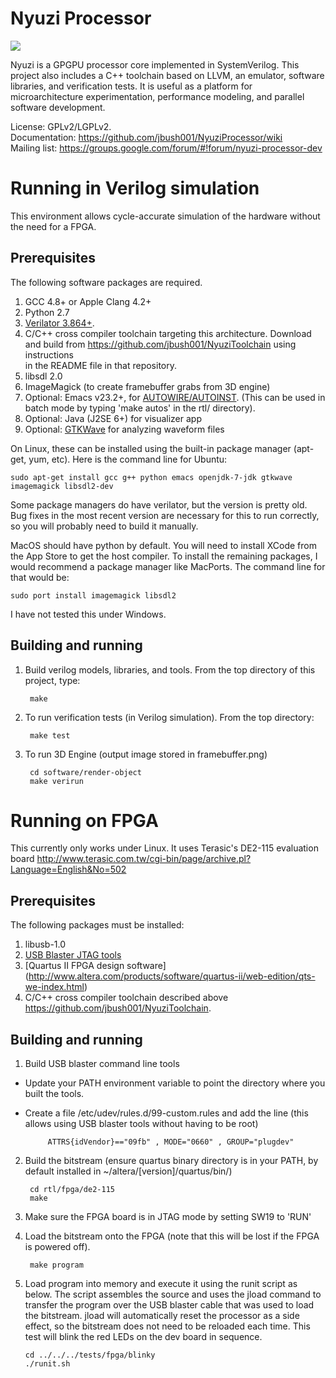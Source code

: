 # Nyuzi Processor

<img src="https://github.com/jbush001/NyuziProcessor/wiki/teapot-icon.png">

Nyuzi is a GPGPU processor core implemented in SystemVerilog. This project 
also includes a C++ toolchain based on LLVM, an emulator, software libraries, 
and verification tests. It is useful as a platform for microarchitecture 
experimentation, performance modeling, and parallel software development.   

License: GPLv2/LGPLv2.  
Documentation: https://github.com/jbush001/NyuziProcessor/wiki  
Mailing list: https://groups.google.com/forum/#!forum/nyuzi-processor-dev  

# Running in Verilog simulation

This environment allows cycle-accurate simulation of the hardware without the
need for a FPGA. 

## Prerequisites

The following software packages are required. 

1. GCC 4.8+ or Apple Clang 4.2+
2. Python 2.7
3. [Verilator 3.864+](http://www.veripool.org/projects/verilator/wiki/Installing).  
4. C/C++ cross compiler toolchain targeting this architecture. Download and 
   build from https://github.com/jbush001/NyuziToolchain using instructions  
   in the README file in that repository.
5. libsdl 2.0
6. ImageMagick (to create framebuffer grabs from 3D engine)
7. Optional: Emacs v23.2+, for 
   [AUTOWIRE/AUTOINST](http://www.veripool.org/projects/verilog-mode/wiki/Verilog-mode_veritedium). (This can be used in batch mode by typing 'make autos' in the rtl/ directory). 
8. Optional: Java (J2SE 6+) for visualizer app 
9. Optional: [GTKWave](http://gtkwave.sourceforge.net/) for analyzing waveform files 

On Linux, these can be installed using the built-in package manager (apt-get, yum, etc). 
Here is the command line for Ubuntu:

    sudo apt-get install gcc g++ python emacs openjdk-7-jdk gtkwave imagemagick libsdl2-dev

Some package managers do have verilator, but the version is pretty old. Bug 
fixes in the most recent version are necessary for this to run correctly, so 
you will probably need to build it manually. 

MacOS should have python by default. You will need to install XCode from the App Store 
to get the host compiler. To install the remaining packages, I would recommend a 
package manager like MacPorts. The command line for that would be:

    sudo port install imagemagick libsdl2

I have not tested this under Windows.

## Building and running

1. Build verilog models, libraries, and tools. From the top directory of this 
project, type:

        make

2. To run verification tests (in Verilog simulation). From the top directory: 

        make test

3. To run 3D Engine (output image stored in framebuffer.png)

        cd software/render-object
        make verirun

# Running on FPGA

This currently only works under Linux.  It uses Terasic's DE2-115 evaluation 
board http://www.terasic.com.tw/cgi-bin/page/archive.pl?Language=English&No=502

## Prerequisites
The following packages must be installed:

1. libusb-1.0
2. [USB Blaster JTAG tools](https://github.com/swetland/jtag)
3. [Quartus II FPGA design software] 
   (http://www.altera.com/products/software/quartus-ii/web-edition/qts-we-index.html)
4. C/C++ cross compiler toolchain described above https://github.com/jbush001/NyuziToolchain.

## Building and running
1. Build USB blaster command line tools
 * Update your PATH environment variable to point the directory where you 
   built the tools.
 * Create a file /etc/udev/rules.d/99-custom.rules and add the line (this 
   allows using USB blaster tools without having to be root)

            ATTRS{idVendor}=="09fb" , MODE="0660" , GROUP="plugdev" 

2. Build the bitstream (ensure quartus binary directory is in your PATH, by
   default installed in ~/altera/[version]/quartus/bin/)

        cd rtl/fpga/de2-115
        make

3. Make sure the FPGA board is in JTAG mode by setting SW19 to 'RUN'
4. Load the bitstream onto the FPGA (note that this will be lost if the FPGA 
   is powered off).

        make program 

5.  Load program into memory and execute it using the runit script as below.
    The script assembles the source and uses the jload command to transfer
    the program over the USB blaster cable that was used to load the bitstream.
    jload will automatically reset the processor as a side effect, so the
    bitstream does not need to be reloaded each time. This test will blink the
    red LEDs on the dev board in sequence.

        cd ../../../tests/fpga/blinky
        ./runit.sh

